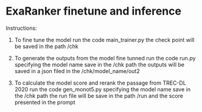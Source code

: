 # ExaRanker finetune and inference
Instructions:

1) To fine tune the model
run the code main_trainer.py
the check point will be saved in the path /chk

2) To generate the outputs from the model fine tunned
run the code run.py specifying the model name save in the /chk path
the outputs will be saved in a json filed in the /chk/model_name/out2

3) To calculate the model score and rerank the passage from TREC-DL 2020
run the code gen_monot5.py specifying the model name save in the /chk path
the run file will be save in the path /run and the score presented in the prompt
